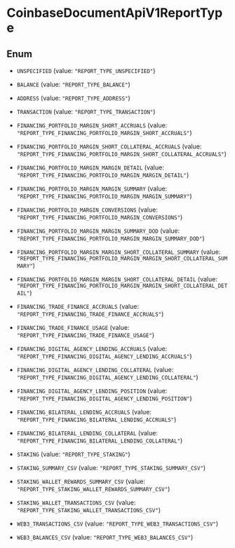 
# CoinbaseDocumentApiV1ReportType

## Enum


* `UNSPECIFIED` (value: `"REPORT_TYPE_UNSPECIFIED"`)

* `BALANCE` (value: `"REPORT_TYPE_BALANCE"`)

* `ADDRESS` (value: `"REPORT_TYPE_ADDRESS"`)

* `TRANSACTION` (value: `"REPORT_TYPE_TRANSACTION"`)

* `FINANCING_PORTFOLIO_MARGIN_SHORT_ACCRUALS` (value: `"REPORT_TYPE_FINANCING_PORTFOLIO_MARGIN_SHORT_ACCRUALS"`)

* `FINANCING_PORTFOLIO_MARGIN_SHORT_COLLATERAL_ACCRUALS` (value: `"REPORT_TYPE_FINANCING_PORTFOLIO_MARGIN_SHORT_COLLATERAL_ACCRUALS"`)

* `FINANCING_PORTFOLIO_MARGIN_MARGIN_DETAIL` (value: `"REPORT_TYPE_FINANCING_PORTFOLIO_MARGIN_MARGIN_DETAIL"`)

* `FINANCING_PORTFOLIO_MARGIN_MARGIN_SUMMARY` (value: `"REPORT_TYPE_FINANCING_PORTFOLIO_MARGIN_MARGIN_SUMMARY"`)

* `FINANCING_PORTFOLIO_MARGIN_CONVERSIONS` (value: `"REPORT_TYPE_FINANCING_PORTFOLIO_MARGIN_CONVERSIONS"`)

* `FINANCING_PORTFOLIO_MARGIN_MARGIN_SUMMARY_DOD` (value: `"REPORT_TYPE_FINANCING_PORTFOLIO_MARGIN_MARGIN_SUMMARY_DOD"`)

* `FINANCING_PORTFOLIO_MARGIN_MARGIN_SHORT_COLLATERAL_SUMMARY` (value: `"REPORT_TYPE_FINANCING_PORTFOLIO_MARGIN_MARGIN_SHORT_COLLATERAL_SUMMARY"`)

* `FINANCING_PORTFOLIO_MARGIN_MARGIN_SHORT_COLLATERAL_DETAIL` (value: `"REPORT_TYPE_FINANCING_PORTFOLIO_MARGIN_MARGIN_SHORT_COLLATERAL_DETAIL"`)

* `FINANCING_TRADE_FINANCE_ACCRUALS` (value: `"REPORT_TYPE_FINANCING_TRADE_FINANCE_ACCRUALS"`)

* `FINANCING_TRADE_FINANCE_USAGE` (value: `"REPORT_TYPE_FINANCING_TRADE_FINANCE_USAGE"`)

* `FINANCING_DIGITAL_AGENCY_LENDING_ACCRUALS` (value: `"REPORT_TYPE_FINANCING_DIGITAL_AGENCY_LENDING_ACCRUALS"`)

* `FINANCING_DIGITAL_AGENCY_LENDING_COLLATERAL` (value: `"REPORT_TYPE_FINANCING_DIGITAL_AGENCY_LENDING_COLLATERAL"`)

* `FINANCING_DIGITAL_AGENCY_LENDING_POSITION` (value: `"REPORT_TYPE_FINANCING_DIGITAL_AGENCY_LENDING_POSITION"`)

* `FINANCING_BILATERAL_LENDING_ACCRUALS` (value: `"REPORT_TYPE_FINANCING_BILATERAL_LENDING_ACCRUALS"`)

* `FINANCING_BILATERAL_LENDING_COLLATERAL` (value: `"REPORT_TYPE_FINANCING_BILATERAL_LENDING_COLLATERAL"`)

* `STAKING` (value: `"REPORT_TYPE_STAKING"`)

* `STAKING_SUMMARY_CSV` (value: `"REPORT_TYPE_STAKING_SUMMARY_CSV"`)

* `STAKING_WALLET_REWARDS_SUMMARY_CSV` (value: `"REPORT_TYPE_STAKING_WALLET_REWARDS_SUMMARY_CSV"`)

* `STAKING_WALLET_TRANSACTIONS_CSV` (value: `"REPORT_TYPE_STAKING_WALLET_TRANSACTIONS_CSV"`)

* `WEB3_TRANSACTIONS_CSV` (value: `"REPORT_TYPE_WEB3_TRANSACTIONS_CSV"`)

* `WEB3_BALANCES_CSV` (value: `"REPORT_TYPE_WEB3_BALANCES_CSV"`)




